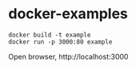 # docker-examples


```
docker build -t example
docker run -p 3000:80 example
```

Open browser, http://localhost:3000